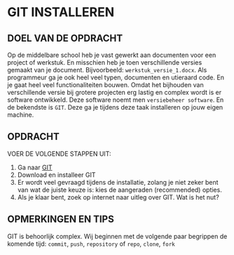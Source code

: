 # GIT INSTALLEREN

## DOEL VAN DE OPDRACHT

Op de middelbare school heb je vast gewerkt aan documenten voor een project of werkstuk. En misschien heb je toen verschillende versies gemaakt van je document. Bijvoorbeeld: `werkstuk_versie_1.docx`. Als programmeur ga je ook heel veel typen, documenten en utieraard code. En je gaat heel veel functionaliteiten bouwen. Omdat het bijhouden van verschillende versie bij grotere projecten erg lastig en complex wordt is er software ontwikkeld. Deze software noemt men `versiebeheer software`. En de bekendste is `GIT`. Deze ga je tijdens deze taak installeren op jouw eigen machine.

## OPDRACHT

VOER DE VOLGENDE STAPPEN UIT:

1. Ga naar [GIT](https://git-scm.com/downloads)
2. Download en installeer GIT
3. Er wordt veel gevraagd tijdens de installatie, zolang je niet zeker bent van wat de juiste keuze is: kies de aangeraden (recommended) opties.
4. Als je klaar bent, zoek op internet naar uitleg over GIT. Wat is het nut?

## OPMERKINGEN EN TIPS

GIT is behoorlijk complex. Wij beginnen met de volgende paar begrippen de komende tijd: `commit`, `push`, `repository` of `repo`, `clone`, `fork`


<!--- ------------ DIT COMMENTAAR LATEN STAAN AUB ------------
------------------ ------------------------------ ------------
------------------ eagle ref:81093774
------------------ ------------------------------ ------------
------------------ DIT COMMENTAAR LATEN STAAN AUB -------- -->